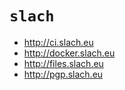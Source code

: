 # `slach`
- http://ci.slach.eu 
- http://docker.slach.eu
- http://files.slach.eu
- http://pgp.slach.eu
